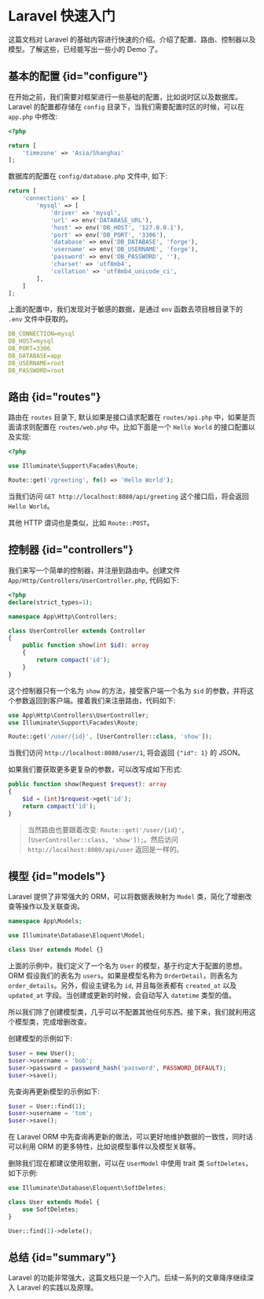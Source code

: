 # Laravel 快速入门

这篇文档对 Laravel 的基础内容进行快速的介绍。介绍了配置、路由、控制器以及模型。了解这些，已经能写出一些小的 Demo 了。

## 基本的配置 {id="configure"}

在开始之前，我们需要对框架进行一些基础的配置，比如说时区以及数据库。 Laravel 的配置都存储在 `config` 目录下，当我们需要配置时区的时候，可以在 `app.php` 中修改:
```PHP
<?php

return [
    'timezone' => 'Asia/Shanghai'
];
```
数据库的配置在 `config/database.php` 文件中, 如下:
```PHP
return [
    'connections' => [
        'mysql' => [
            'driver' => 'mysql',
            'url' => env('DATABASE_URL'),
            'host' => env('DB_HOST', '127.0.0.1'),
            'port' => env('DB_PORT', '3306'),
            'database' => env('DB_DATABASE', 'forge'),
            'username' => env('DB_USERNAME', 'forge'),
            'password' => env('DB_PASSWORD', ''),
            'charset' => 'utf8mb4',
            'collation' => 'utf8mb4_unicode_ci',
        ],
    ]
];
```
上面的配置中，我们发现对于敏感的数据，是通过 `env` 函数去项目根目录下的 `.env` 文件中获取的。
```yaml
DB_CONNECTION=mysql
DB_HOST=mysql
DB_PORT=3306
DB_DATABASE=app
DB_USERNAME=root
DB_PASSWORD=root
```

## 路由 {id="routes"}

路由在 `routes` 目录下, 默认如果是接口请求配置在 `routes/api.php` 中，如果是页面请求则配置在 `routes/web.php` 中。比如下面是一个 `Hello World` 的接口配置以及实现:
```PHP
<?php

use Illuminate\Support\Facades\Route;

Route::get('/greeting', fn() => 'Hello World');
```
当我们访问 `GET http://localhost:8080/api/greeting` 这个接口后，将会返回 `Hello World`。

其他 HTTP 谓词也是类似，比如 `Route::POST`。

## 控制器 {id="controllers"}

我们来写一个简单的控制器，并注册到路由中。创建文件 `App/Http/Controllers/UserController.php`, 代码如下:
```PHP
<?php
declare(strict_types=1);

namespace App\Http\Controllers;

class UserController extends Controller
{
    public function show(int $id): array
    {
        return compact('id');
    }
}
```
这个控制器只有一个名为 `show` 的方法，接受客户端一个名为 `$id` 的参数，并将这个参数返回到客户端。接着我们来注册路由，代码如下:
```PHP
use App\Http\Controllers\UserController;
use Illuminate\Support\Facades\Route;

Route::get('/user/{id}', [UserController::class, 'show']);
```
当我们访问 `http://localhost:8080/user/1`, 将会返回 `{"id": 1}` 的 JSON。

如果我们要获取更多更复杂的参数，可以改写成如下形式:
```PHP
public function show(Request $request): array
{
    $id = (int)$request->get('id');
    return compact('id');
}
```
> 当然路由也要跟着改变: `Route::get('/user/{id}', [UserController::class, 'show']);`。然后访问 `http://localhost:8080/api/user` 返回是一样的。

## 模型 {id="models"}

Laravel 提供了非常强大的 ORM，可以将数据表映射为 `Model` 类，简化了增删改查等操作以及关联查询。

```PHP
namespace App\Models;

use Illuminate\Database\Eloquent\Model;

class User extends Model {}
```

上面的示例中，我们定义了一个名为 `User` 的模型，基于约定大于配置的思想。ORM 假设我们的表名为 `users`。如果是模型名称为 `OrderDetail`，则表名为 `order_details`。另外，假设主键名为 `id`, 并且每张表都有 `created_at` 以及 `updated_at` 字段。当创建或更新的时候，会自动写入 `datetime` 类型的值。

所以我们除了创建模型类，几乎可以不配置其他任何东西。接下来，我们就利用这个模型类，完成增删改查。

创建模型的示例如下:
```PHP
$user = new User();
$user->username = 'bob';
$user->password = password_hash('password', PASSWORD_DEFAULT);
$user->save();
```

先查询再更新模型的示例如下:
```PHP
$user = User::find(1);
$user->username = 'tom';
$user->save();
```
在 Laravel ORM 中先查询再更新的做法，可以更好地维护数据的一致性，同时话可以利用 ORM 的更多特性，比如说模型事件以及模型关联等。

删除我们现在都建议使用软删，可以在 `UserModel` 中使用 trait 类 `SoftDeletes`，如下示例:
```PHP
use Illuminate\Database\Eloquent\SoftDeletes;

class User extends Model {
    use SoftDeletes;
}

User::find(1)->delete();
```

## 总结 {id="summary"}

Laravel 的功能非常强大，这篇文档只是一个入门。后续一系列的文章降序继续深入 Laravel 的实践以及原理。